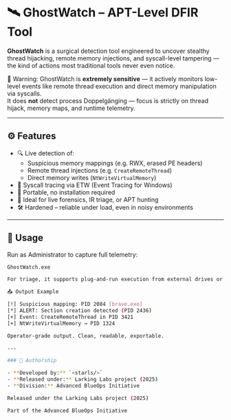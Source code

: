 # 🛰️ GhostWatch – APT-Level DFIR Tool

**GhostWatch** is a surgical detection tool engineered to uncover stealthy thread hijacking, remote memory injections, and syscall-level tampering — the kind of actions most traditional tools never even notice.

🚨 Warning: GhostWatch is **extremely sensitive** — it actively monitors low-level events like remote thread execution and direct memory manipulation via syscalls.  
It does **not** detect process Doppelgänging — focus is strictly on thread hijack, memory maps, and runtime telemetry.

---

## ⚙️ Features

- 🔍 Live detection of:
  - Suspicious memory mappings (e.g. RWX, erased PE headers)
  - Remote thread injections (e.g. `CreateRemoteThread`)
  - Direct memory writes (`NtWriteVirtualMemory`)
- 🧠 Syscall tracing via ETW (Event Tracing for Windows)
- 💾 Portable, no installation required
- 🧪 Ideal for live forensics, IR triage, or APT hunting
- 🛠️ Hardened – reliable under load, even in noisy environments

---

## 🧪 Usage

Run as Administrator to capture full telemetry:

```bash
GhostWatch.exe

For triage, it supports plug-and-run execution from external drives or live forensic OS environments. ```

📤 Output Example

[!] Suspicious mapping: PID 2084 [brave.exe]
[*] ALERT: Section creation detected (PID 2436)
[+] Event: CreateRemoteThread in PID 3421
[+] NtWriteVirtualMemory → PID 1324

Operator-grade output. Clean, readable, exportable. 

---

### 🔬 Authorship

- **Developed by:** `<starls/>`  
- **Released under:** Larking Labs project (2025)  
- **Division:** Advanced BlueOps Initiative

Released under the Larking Labs project (2025)

Part of the Advanced BlueOps Initiative


